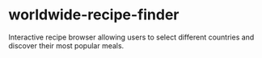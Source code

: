 # worldwide-recipe-finder
 Interactive recipe browser allowing users to select different countries and discover their most popular meals.
